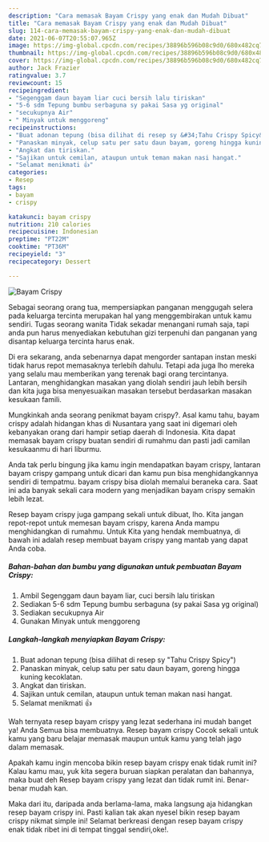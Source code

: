 ```yaml
---
description: "Cara memasak Bayam Crispy yang enak dan Mudah Dibuat"
title: "Cara memasak Bayam Crispy yang enak dan Mudah Dibuat"
slug: 114-cara-memasak-bayam-crispy-yang-enak-dan-mudah-dibuat
date: 2021-06-07T20:55:07.965Z
image: https://img-global.cpcdn.com/recipes/38896b596b08c9d0/680x482cq70/bayam-crispy-foto-resep-utama.jpg
thumbnail: https://img-global.cpcdn.com/recipes/38896b596b08c9d0/680x482cq70/bayam-crispy-foto-resep-utama.jpg
cover: https://img-global.cpcdn.com/recipes/38896b596b08c9d0/680x482cq70/bayam-crispy-foto-resep-utama.jpg
author: Jack Frazier
ratingvalue: 3.7
reviewcount: 15
recipeingredient:
- "Segenggam daun bayam liar cuci bersih lalu tiriskan"
- "5-6 sdm Tepung bumbu serbaguna sy pakai Sasa yg original"
- "secukupnya Air"
- " Minyak untuk menggoreng"
recipeinstructions:
- "Buat adonan tepung (bisa dilihat di resep sy &#34;Tahu Crispy Spicy&#34;)"
- "Panaskan minyak, celup satu per satu daun bayam, goreng hingga kuning kecoklatan."
- "Angkat dan tiriskan."
- "Sajikan untuk cemilan, ataupun untuk teman makan nasi hangat."
- "Selamat menikmati 👍"
categories:
- Resep
tags:
- bayam
- crispy

katakunci: bayam crispy 
nutrition: 210 calories
recipecuisine: Indonesian
preptime: "PT22M"
cooktime: "PT36M"
recipeyield: "3"
recipecategory: Dessert

---
```



![Bayam Crispy](https://img-global.cpcdn.com/recipes/38896b596b08c9d0/680x482cq70/bayam-crispy-foto-resep-utama.jpg)

Sebagai seorang orang tua, mempersiapkan panganan menggugah selera pada keluarga tercinta merupakan hal yang menggembirakan untuk kamu sendiri. Tugas seorang  wanita Tidak sekadar menangani rumah saja, tapi anda pun harus menyediakan kebutuhan gizi terpenuhi dan panganan yang disantap keluarga tercinta harus enak.

Di era  sekarang, anda sebenarnya dapat mengorder santapan instan meski tidak harus repot memasaknya terlebih dahulu. Tetapi ada juga lho mereka yang selalu mau memberikan yang terenak bagi orang tercintanya. Lantaran, menghidangkan masakan yang diolah sendiri jauh lebih bersih dan kita juga bisa menyesuaikan masakan tersebut berdasarkan masakan kesukaan famili. 



Mungkinkah anda seorang penikmat bayam crispy?. Asal kamu tahu, bayam crispy adalah hidangan khas di Nusantara yang saat ini digemari oleh kebanyakan orang dari hampir setiap daerah di Indonesia. Kita dapat memasak bayam crispy buatan sendiri di rumahmu dan pasti jadi camilan kesukaanmu di hari liburmu.

Anda tak perlu bingung jika kamu ingin mendapatkan bayam crispy, lantaran bayam crispy gampang untuk dicari dan kamu pun bisa menghidangkannya sendiri di tempatmu. bayam crispy bisa diolah memalui beraneka cara. Saat ini ada banyak sekali cara modern yang menjadikan bayam crispy semakin lebih lezat.

Resep bayam crispy juga gampang sekali untuk dibuat, lho. Kita jangan repot-repot untuk memesan bayam crispy, karena Anda mampu menghidangkan di rumahmu. Untuk Kita yang hendak membuatnya, di bawah ini adalah resep membuat bayam crispy yang mantab yang dapat Anda coba.

<!--inarticleads1-->

##### Bahan-bahan dan bumbu yang digunakan untuk pembuatan Bayam Crispy:

1. Ambil Segenggam daun bayam liar, cuci bersih lalu tiriskan
1. Sediakan 5-6 sdm Tepung bumbu serbaguna (sy pakai Sasa yg original)
1. Sediakan secukupnya Air
1. Gunakan  Minyak untuk menggoreng




<!--inarticleads2-->

##### Langkah-langkah menyiapkan Bayam Crispy:

1. Buat adonan tepung (bisa dilihat di resep sy &#34;Tahu Crispy Spicy&#34;)
1. Panaskan minyak, celup satu per satu daun bayam, goreng hingga kuning kecoklatan.
1. Angkat dan tiriskan.
1. Sajikan untuk cemilan, ataupun untuk teman makan nasi hangat.
1. Selamat menikmati 👍




Wah ternyata resep bayam crispy yang lezat sederhana ini mudah banget ya! Anda Semua bisa membuatnya. Resep bayam crispy Cocok sekali untuk kamu yang baru belajar memasak maupun untuk kamu yang telah jago dalam memasak.

Apakah kamu ingin mencoba bikin resep bayam crispy enak tidak rumit ini? Kalau kamu mau, yuk kita segera buruan siapkan peralatan dan bahannya, maka buat deh Resep bayam crispy yang lezat dan tidak rumit ini. Benar-benar mudah kan. 

Maka dari itu, daripada anda berlama-lama, maka langsung aja hidangkan resep bayam crispy ini. Pasti kalian tak akan nyesel bikin resep bayam crispy nikmat simple ini! Selamat berkreasi dengan resep bayam crispy enak tidak ribet ini di tempat tinggal sendiri,oke!.

